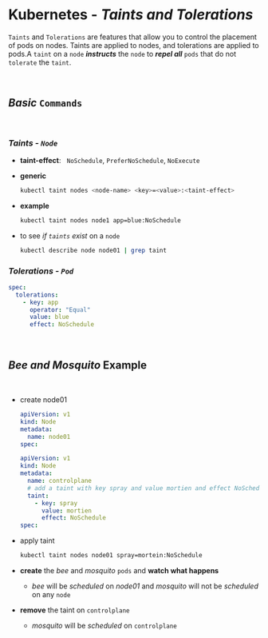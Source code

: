 # **Kubernetes** - ***Taints*** *and* ***Tolerations***

`Taints` and `Tolerations` are features that allow you to control the placement of pods on nodes. Taints are applied to nodes, and tolerations are applied to pods.A `taint` on a `node` ***instructs*** the `node` to ***repel all*** `pods` that do not `tolerate` the `taint`.


<br >

## ***Basic*** `Commands`

<br>

### ***Taints - `Node`***

* **taint-effect**: &nbsp; `NoSchedule`, `PreferNoSchedule`, `NoExecute`

* **generic**
  ```bash
  kubectl taint nodes <node-name> <key>=<value>:<taint-effect>
  ```

* **example**
  ```bash
  kubectl taint nodes node1 app=blue:NoSchedule
  ```

* to see *if `taints` exist* on a `node`
  ```bash
  kubectl describe node node01 | grep taint
  ```

### ***Tolerations - `Pod`***

```yaml
spec:
  tolerations:
    - key: app
      operator: "Equal"
      value: blue
      effect: NoSchedule
```

<br />

## ***Bee*** *and* ***Mosquito*** **Example**

<br />

* create node01

  ```yaml
  apiVersion: v1
  kind: Node
  metadata:
    name: node01
  spec:
  ```

  ```yaml
  apiVersion: v1
  kind: Node
  metadata:
    name: controlplane
    # add a taint with key spray and value mortien and effect NoSchedule
    taint: 
      - key: spray
        value: mortien
        effect: NoSchedule
  spec:
  ```


* apply taint
  ```bash
  kubectl taint nodes node01 spray=mortein:NoSchedule
  ```

* **create** the *bee* and *mosquito* `pods` and **watch what happens**
  * *bee* will be *scheduled* on *node01* and *mosquito* will not be *scheduled* on any `node`

* **remove** the taint on `controlplane`
  * *mosquito* will be *scheduled* on `controlplane`

